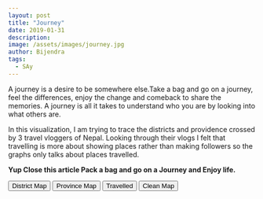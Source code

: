 ```yaml
---
layout: post
title: "Journey"
date: 2019-01-31
description: 
image: /assets/images/journey.jpg
author: Bijendra
tags: 
  - SAy
---
```

<p> A journey is a desire to be somewhere else.Take a bag and go on a journey, feel the differences, enjoy the change and comeback to share the memories. A journey is all it takes to understand who you are by looking into what others are.
</p>
<p> In this visualization, I am trying to trace the districts and providence crossed by 3 travel vloggers of Nepal. Looking through their vlogs I felt that travelling is more about showing places rather than making followers so the graphs only talks about places travelled. 
</p>
<p><strong>Yup Close this article Pack a bag and go on a Journey and Enjoy life.</strong></p>
<style>
chart {
  font: 12px sans-serif;
}
.legendV{
  font: 120% sans-serif;
}
path {
  stroke-width: 1px;
  stroke: white;
  fill: steelblue;
  cursor: pointer;
}
path:hover, path.highlighted {
  fill: #ff588e;
}
</style>
<button id="district">District Map</button>
<button id="providence">Province Map</button>
<button id="travelled">Travelled</button>
<button id="clean">Clean Map</button>
<div id="chart"></div>
<div id="checker"></div>
<div id="legend1"></div>
<script src="https://d3js.org/d3.v3.min.js"></script>
<script src="https://d3js.org/topojson.v1.min.js"></script>
<script src="https://cdnjs.cloudflare.com/ajax/libs/d3-legend/1.13.0/d3-legend.js"></script>
<script>
var width = 900,
    height = 800;
    var w = 300, h = 50;
var projection = d3.geo.mercator()
    .scale(4004.813817984365)
    .center([84.13207626342776,28.417103106776114]) 
    .translate([width/2,height/2]);
var path = d3.geo.path()
    .projection(projection);
var color = d3.scale.threshold()
    .domain([1, 3, 6, 8, 10])
    .range(["#f2f0f7", "#dadaeb", "#bcbddc", "#9e9ac8", "#756bb1", "#54278f"]);
var svg = d3.selectAll("#chart").append("svg")
    .attr("viewBox", "0 0 900 800")
    .attr("width", width)
    .attr("height", height);
var features = svg.append("g")
    .attr("class","features");
var zoom = d3.behavior.zoom()
    .scaleExtent([1, Infinity])
    .on("zoom",zoomed);
svg.call(zoom);
var legendColor = d3.scale.ordinal()
    .domain(["Vlogger", "Music Channel", "Web Channel"])
		.range(["#ff0000", '#ffad33', '#09d9ff',"yellow"]);
function gradientDraw(){
  var legend = svg.append("defs")
      .append("svg:linearGradient")
      .attr("id", "gradient")
      .attr("x1", "0%")
      .attr("y1", "100%")
      .attr("x2", "100%")
      .attr("y2", "100%")
      .attr("spreadMethod", "pad");
    legend.append("stop")
      .attr("offset", "0%")
      .attr("stop-color", "#f2f0f7")
      .attr("stop-opacity", 1);
    legend.append("stop")
      .attr("offset", "33%")
      .attr("stop-color", "#bcbddc")
      .attr("stop-opacity", 1);
    legend.append("stop")
      .attr("offset", "66%")
      .attr("stop-color", "#9e9ac8")
      .attr("stop-opacity", 1);
  legend.append("stop")
    .attr("offset", "100%")
    .attr("stop-color", "#54278f")
    .attr("stop-opacity", 1);
  var y = d3.scale.linear()
      .range([0, 300])
      .domain([1, 10]);
  var yAxis = d3.svg.axis()
      .orient("bottom")
      .scale(y)
      .ticks(5);
      svg.append("rect")
          .attr("width", w)
          .attr("height", h - 40)
          .style("fill", "url(#gradient)")
          .attr("transform", "translate(0,10)");
      svg.append("g")
          .attr("class", "yaxis")
          .attr("transform", "translate(0,20)")
          .call(yAxis)
          .append("text")
          .attr("transform", "rotate(0 0 0)")
          .attr("transform", "translate(200,30)")
          .attr("y", 0)
          .attr("dy", ".5em")
          .style("text-anchor", "end")
          .text("Province visit");
};
d3.selectAll("#checker")
            .classed("my-selector", true);
d3.selectAll("#district")
	.on('click',function(){
        d3.selectAll("path").remove();
        d3.selectAll("#checker")
            .classed("my-selector", true);
        draw("/data/nepal-district.topojson");
        });
d3.selectAll("#providence")
        .on('click',function(){
            d3.selectAll("path").remove();
            d3.selectAll("#checker")
            .classed("my-selector", false);
            draw("/data/nepal-province.topojson")
            });
d3.selectAll("#travelled")
        .on('click',function(){
            if (d3.selectAll("#checker").classed("my-selector")){
                svg.selectAll("path")
                .style("stroke-width", "1")
                .attr("class", function(d){
                    if (districtId.includes(d.properties.D_ID)){
                        return "visited";
                    };
                })
                .style("fill", function(d){
                    if (districtId.includes(d.properties.D_ID)){
                        return "red";
                    };
                });
            }else{
                svg.selectAll("path")
                .attr("class", function(d){
                    if (providenceID[d.properties.D_ID]!==0){
                        return "visited";
                    };
                })
                .style("fill", function(d){
                    if (providenceID[d.properties.D_ID]!==0){
                        return color(providenceID[""+d.properties.D_ID]);
                    };
                });
                gradientDraw();
            };
  });
d3.selectAll("#clean")
            .on('click',function(){
                svg.selectAll(".visited")
                .style("fill", "steelblue");
            d3.selectAll("defs").remove();
            d3.selectAll(".yaxis").remove();
            d3.selectAll("rect").remove();
            });
function draw(mapData){
    d3.json(mapData,function(error,geodata) {
        if (error) return console.log(error); 
        features.selectAll("path")
          .data(topojson.feature(geodata,geodata.objects.collection).features)
          .enter()
          .append("path")
          .attr("d",path)
          .on("mouseover",mouseover)
          .on("mouseout",mouseout);
      });
}
d3.csv("/data/journey.csv", taste);
function mouseover(d,i) {
  var titleLegend;
  var domains = [];
  if ('district' in d.properties){
    titleLegend = d.properties.district;
    if (dict[titleLegend.toLowerCase()] !== ""){
      domains = dict[titleLegend.toLowerCase()].split(",");
      legendColor.domain(domains);
    svg.append("g")
        .attr("class", "legendV")
        .attr("transform", "translate(10,50)");
    var legendV = d3.legend.color()
                    .shapeWidth(20)
                    .cells(10)
                    .title(titleLegend)
                    .scale(legendColor);
    svg.select(".legendV")
        .call(legendV);
        };
  }; 
};
function mouseout(d,i) {
  d3.selectAll(".legendV").remove();
};
function zoomed() {
  features.attr("transform", "translate(" + zoom.translate() + ")scale(" + zoom.scale() + ")")
      .selectAll("path").style("stroke-width", 1 / zoom.scale() + "px" );
};
var dict = {};
var prov = {};
let providenceID = {"1":0,"2":0,"3":0,"4":0,"5":0,"6":0,"7":0};
var districtId = [];
function taste(error,data){
    data.forEach(function(item){
        dict[item.district.toLowerCase()] = item.vlogger;
        if (item.vlogger !==""){
            districtId.push(+item.districtID);
            for (var keys in providenceID){
                if (keys === item.ProvidenceID){
                    providenceID[keys] = providenceID[keys] + 1;
                    continue;
                };
            };
        };
    });
    draw("/data/nepal-district.topojson");
};
  </script>
